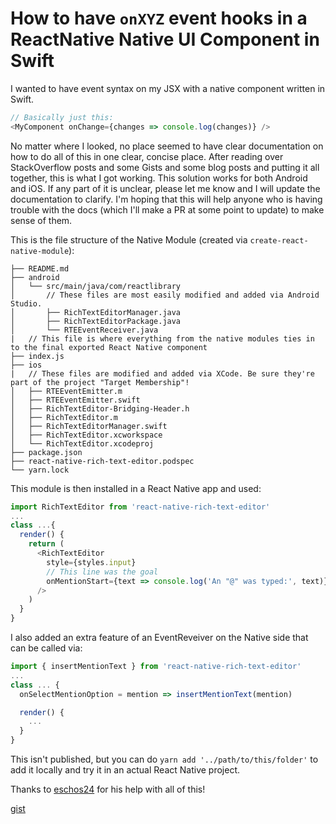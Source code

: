 # How to have `onXYZ` event hooks in a ReactNative Native UI Component in Swift

I wanted to have event syntax on my JSX with a native component written in Swift.

```js
// Basically just this:
<MyComponent onChange={changes => console.log(changes)} />
```

No matter where I looked, no place seemed to have clear documentation on how to do all of this in one clear, concise place. After reading over StackOverflow posts and some Gists and some blog posts and putting it all together, this is what I got working. This solution works for both Android and iOS. If any part of it is unclear, please let me know and I will update the documentation to clarify. I'm hoping that this will help anyone who is having trouble with the docs (which I'll make a PR at some point to update) to make sense of them.

This is the file structure of the Native Module (created via `create-react-native-module`):

```text
├── README.md
├── android
│   └── src/main/java/com/reactlibrary
│       // These files are most easily modified and added via Android Studio.
│       ├── RichTextEditorManager.java
│       ├── RichTextEditorPackage.java
│       └── RTEEventReceiver.java
|   // This file is where everything from the native modules ties in to the final exported React Native component
├── index.js
├── ios
|   // These files are modified and added via XCode. Be sure they're part of the project "Target Membership"!
│   ├── RTEEventEmitter.m
│   ├── RTEEventEmitter.swift
│   ├── RichTextEditor-Bridging-Header.h
│   ├── RichTextEditor.m
│   ├── RichTextEditorManager.swift
│   ├── RichTextEditor.xcworkspace
│   └── RichTextEditor.xcodeproj
├── package.json
├── react-native-rich-text-editor.podspec
└── yarn.lock
```

This module is then installed in a React Native app and used:

```js
import RichTextEditor from 'react-native-rich-text-editor'
...
class ...{
  render() {
    return (
      <RichTextEditor
        style={styles.input}
        // This line was the goal
        onMentionStart={text => console.log('An "@" was typed:', text)}
      />
    )
  }
}
```

I also added an extra feature of an EventReveiver on the Native side that can be called via:

```js
import { insertMentionText } from 'react-native-rich-text-editor'
...
class ... {
  onSelectMentionOption = mention => insertMentionText(mention)

  render() {
    ...
  }
}
```

This isn't published, but you can do `yarn add '../path/to/this/folder'` to add it locally and try it in an actual React Native project.

Thanks to [eschos24](https://github.com/eschos24) for his help with all of this!

[gist](https://gist.github.com/devtanc/8ef2c8afcc4d8f87061b42f4a9c7dc80)
